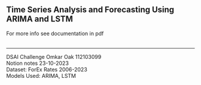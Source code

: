 ## Time Series Analysis and Forecasting Using ARIMA and LSTM
For more info see documentation in pdf <br> <br>

___________________________________________________
DSAI Challenge Omkar Oak 112103099 <br>
Notion notes 23-10-2023 <br>
Dataset: ForEx Rates 2006-2023 <br>
Models Used: ARIMA, LSTM  <br>
